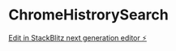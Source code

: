# ChromeHistrorySearch

[Edit in StackBlitz next generation editor ⚡️](https://stackblitz.com/~/github.com/kadota05/ChromeHistrorySearch)